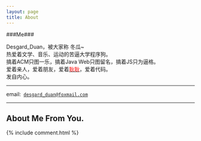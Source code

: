 ```yaml
---
layout: page
title: About
---
```



###Me###

Desgard_Duan，被大家称 冬瓜~
<br />
热爱着文学、音乐、运动的苦逼大学程序狗。
<br />
搞着ACM只图一乐，搞着Java Web只图留名，搞着JS只为逼格。
<br />
爱着亲人，爱着朋友，爱着<a href="/geng/"><font color="red">耿耿</font></a>，爱着代码。
<br />
发自内心。
<br />


<hr />
email:<code> <a href="Mailto: desgard_duan@foxmail.com">desgard_duan@foxmail.com</a></code>
<hr />

<h2>About Me From You.</h2>
<!-- Duoshuo Comment BEGIN -->  
{% include comment.html %}
<!-- Duoshuo Comment END -->